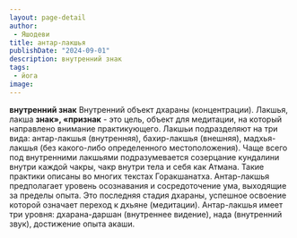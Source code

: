 ```yaml
---
layout: page-detail
author:
 - Яшодеви
title: антар-лакшья
publishDate: "2024-09-01"
description: внутренний знак
tags:
 - йога
image: 
---
```


__внутренний знак__
Внутренний объект дхараны (концентрации). Лакшья, лакша __знак», «признак__ - это цель, объект для медитации, на который направлено внимание практикующего. Лакшьи подразделяют на три вида: антар-лакшья (внутренняя), бахир-лакшья (внешняя), мадхья-лакшья (без какого-либо определенного местоположения). Чаще всего под внутренними лакшьями подразумевается созерцание кундалини внутри каждой чакры, чакр внутри тела и себя как Атмана. Такие практики описаны во многих текстах Горакшанатха.
Антар-лакшья предполагает уровень осознавания и сосредоточение ума, выходящие за пределы опыта. Это последняя стадия дхараны, успешное освоение которой означает переход к дхьяне (медитации). Антар-лакшья имеет три уровня: дхарана-даршан (внутреннее видение), нада (внутренний звук), достижение опыта акаши.

